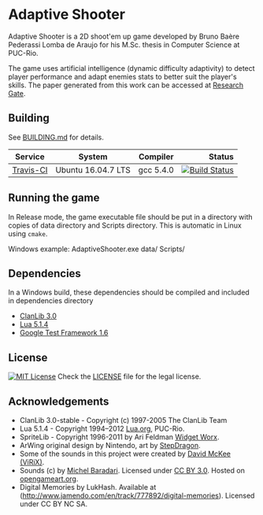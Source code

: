 Adaptive Shooter
====================

Adaptive Shooter is a 2D shoot'em up game developed by Bruno Baère Pederassi Lomba de Araujo for his M.Sc. thesis in Computer Science at PUC-Rio.

The game uses artificial intelligence (dynamic difficulty adaptivity) to detect player performance and adapt enemies stats to better suit the player's skills. The paper generated from this work can be accessed at [Research Gate](https://www.researchgate.net/publication/261550744_Evaluating_dynamic_difficulty_adaptivity_in_shoot%27em_up_games).

Building
---------------------
See [BUILDING.md](BUILDING.md) for details.

| Service | System | Compiler | Status |
| ------- | ------ | -------- | -----: |
|[Travis-CI](https://app.travis-ci.com/github/killerasus/adaptive_shooter)| Ubuntu 16.04.7 LTS | gcc 5.4.0 | [![Build Status](https://app.travis-ci.com/killerasus/adaptive_shooter.svg?branch=master)](https://app.travis-ci.com/github/killerasus/adaptive_shooter) |

Running the game
---------------------
In Release mode, the game executable file should be put in a directory with copies of data directory and Scripts directory. This is automatic in Linux using `cmake`.

Windows example:
AdaptiveShooter.exe data/ Scripts/

Dependencies
---------------------
In a Windows build, these dependencies should be compiled and included in dependencies directory

* [ClanLib 3.0](https://github.com/sphair/ClanLib/tree/3.0-stable)
* [Lua 5.1.4](https://sourceforge.net/projects/luabinaries/files/5.1.4/)
* [Google Test Framework 1.6](https://github.com/google/googletest)

License
---------------------
[![MIT License][license-badge]](LICENSE)
Check the [LICENSE](LICENSE) file for the legal license.

Acknowledgements
---------------------

- ClanLib 3.0-stable - Copyright (c) 1997-2005 The ClanLib Team
- Lua 5.1.4 - Copyright 1994–2012 [Lua.org](http://www.lua.org), PUC-Rio.
- SpriteLib - Copyright 1996-2011 by Ari Feldman [Widget Worx](http://www.widgetworx.com).
- ArWing original design by Nintendo, art by [StepDragon](http://www.pixeljoint.com/p/27164.htm).
- Some of the sounds in this project were created by [David McKee (ViRiX)](http://soundcloud.com/virix).
- Sounds (c) by [Michel Baradari](http://apollo-music.de). Licensed under [CC BY 3.0](http://creativecommons.org/licenses/by/3.0/). Hosted on [opengameart.org](http://opengameart.org).
- Digital Memories by LukHash. Available at (http://www.jamendo.com/en/track/777892/digital-memories). Licensed under CC BY NC SA.

[license-badge]: https://img.shields.io/badge/license-MIT-007EC7.svg
